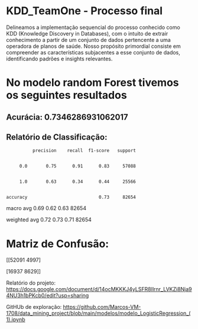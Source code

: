 # KDD_TeamOne - Processo final

Delineamos a implementação sequencial do processo conhecido como KDD (Knowledge Discovery in Databases), com o intuito de extrair conhecimento a partir de um 
conjunto de dados pertencente a uma operadora de planos de saúde. Nosso propósito primordial consiste em compreender as características subjacentes a esse conjunto de dados, 
identificando padrões e insights relevantes.  

# No modelo random Forest tivemos os seguintes resultados

## Acurácia: 0.7346286931062017

## Relatório de Classificação:

              precision    recall  f1-score   support
        

         0.0       0.75      0.91      0.83     57088

        
         1.0       0.63      0.34      0.44     25566


    accuracy                           0.73     82654

    
   macro avg       0.69      0.62      0.63     82654
   
   
weighted avg       0.72      0.73      0.71     82654


# Matriz de Confusão:


[[52091  4997]


 [16937  8629]]


Relatório do projeto:
https://docs.google.com/document/d/14ocMKKKJ4yLSFR8Ilrnr_LVKZi8Nja94NU3h1bPKcb0/edit?usp=sharing

GitHUb de exploração:
https://github.com/Marcos-VM-1708/data_mining_project/blob/main/modelos/modelo_LogisticRegression_(1).ipynb

